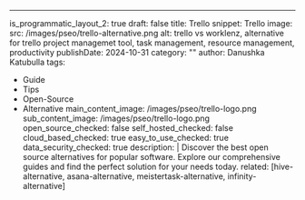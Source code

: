 ---
is_programmatic_layout_2: true
draft: false
title: Trello
snippet: Trello
image:
  src: /images/pseo/trello-alternative.png
  alt: trello vs worklenz, alternative for trello project managemet tool, task management, resource management, productivity
publishDate: 2024-10-31
category: ""
author: Danushka Katubulla
tags:
  - Guide
  - Tips
  - Open-Source
  - Alternative
main_content_image: /images/pseo/trello-logo.png
sub_content_image: /images/pseo/trello-logo.png
open_source_checked: false
self_hosted_checked: false
cloud_based_checked: true
easy_to_use_checked: true
data_security_checked: true
description: |
   Discover the best open source alternatives for popular software. Explore our comprehensive guides and find the perfect solution for your needs today.
related: [hive-alternative, asana-alternative, meistertask-alternative, infinity-alternative]